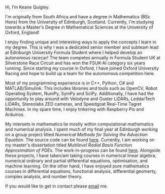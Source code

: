 Hi, I’m Keane Quigley. 

I'm originally from South Africa and have a degree in Mathematics (BSc Hons) from the University of Edinburgh, Scotland. Currently, I'm studying towards a Master's Degree in Mathematical Sciences at the University of Oxford, England!

I enjoy finding unique and interesting ways to apply the concepts I learn in my degree. This is why I was a dedicated senior member and subteam lead at Edinburgh University Formula Student where I helped develop an autonomous racecar! The team competes annually in Formula Student UK at Silverstone Race Circuit and has won the FSUK-AI category six years running. Since starting my course in Oxford, I have joined Oxford University Racing and hope to build up a team for the autonomous competition here.

Most of my programming experience is in C++, Python, C# and MATLAB/Simulink. This includes libraries and tools such as OpenCV, Robot Operating System, NumPy, SymPy and SciPy. Additionally, I have had the opportunity to play around with Velodyne and Ouster LiDARs, LeddarTech LiDARs, Stereolabs ZED cameras, and Speedgoat Real-Time Tagret Machines. In my spare time, I enjoy tinkering with Raspberry Pis and Arduinos.

My intersets in mathematics lie mostly within computational mathematics and numerical analysis. I spent much of my final year at Edinburgh working on a group project titled _Numerical Methods for Solving the Advection Equation_. The source code can be found [here](https://github.com/kquigley29/numerate). Currently, I am working on my master's dissertation titled _Multilevel Radial Basis Function Approximation of PDEs_. The work-in-progress can be found [here](https://github.com/kquigley29/radiant). Alongside these projects, I have taken/am taking courses in numerical linear algebra, numerical ordinary and partial differential equations, optimisation, and machine learning. On the other hand, I have enjoyed pure mathematics courses in differential equations, functional analysis, differential geomerty, complex analysis, and number theory.

If you would like to get in contact please [email](mailto:jkquigley@protonmail.com) me.

